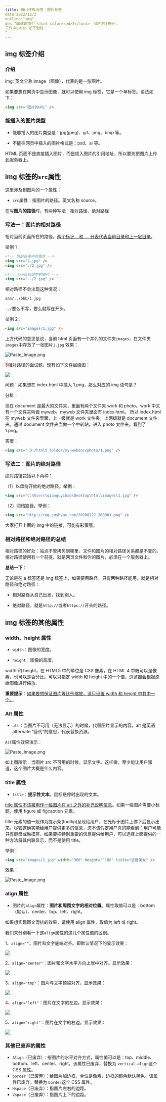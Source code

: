 ```yaml
---
title: 06-HTML标签：图片标签
date:2022/12/2
outline:"img"
des:"面试题加个`<font color=red>$</font>` 红色的$符号；
工作中小tip 加下划线
"
---
```


## img 标签介绍

### 介绍

img: 英文全称 image（图像），代表的是一张图片。

如果要想在网页中显示图像，就可以使用 img 标签，它是一个单标签。语法如下：

```html
<img src="图片的URL" />
```

### 能插入的图片类型

- 能够插入的图片类型是：jpg(jpeg)、gif、png、bmp 等。

- 不能往网页中插入的图片格式是：psd、ai 等。

HTML 页面不是直接插入图片，而是插入图片的引用地址，所以要先把图片上传到服务器上。

## img 标签的`src`属性

这里涉及到图片的一个属性：

- `src`属性：指图片的路径。英文名称 source。

在写**图片的路径**时，有两种写法：相对路径、绝对路径

### 写法一：图片的相对路径

相对当前页面所在的路径。<u>两个标记 `.` 和 `..` 分表代表当前目录和上一层目录</u>。

举例 1：

```html
<!-- 当前目录中的图片 -->
<img src="2.jpg" />
<img src="./2.jpg" />

<!-- 上一级目录中的图片 -->
<img src="../2.jpg" />
```

相对路径不会出现这种情况：

```html
aaa/../bbb/1.jpg
```

`../`要么不写，要么就写在开头。

举例 2：

```html
<img src="images/1.jpg" />
```

上方代码的意思是说，当前 html 页面有一个并列的文件夹`images`，在文件夹`images`中存放了一张图片`1.jpg`
效果：

![Paste_Image.png]( D:/html5_folder/my-webdoc/图床/qgyh/20151001_19.jpg)

<font color=red>$</font>相对路径的面试题。现有如下文件层级图：

![]( D:/html5_folder/my-webdoc/图床/qgyh/20170630_1133.png)

问题：如果想在 index.html 中插入 1.png，那么对应的 img 语句是？

分析：

现在 document 是最大的文件夹，里面有两个文件夹 work 和 photo。work 中又有一个文件夹叫做 myweb。myweb 文件夹里面有 index.html。 所以 index.html 在 myweb 文件夹里面，上一级就是 work 文件夹，上两级就是 document 文件夹。通过 document 文件夹当做一个中转站，进入 photo 文件夹，看到了 1.png。

答案：

```html
<img src=" D:/html5_folder/my-webdoc/photo/1.png" />
```

### 写法二：图片的绝对路径

绝对路径包括以下两种：

（1）以盘符开始的绝对路径。举例：

```html
<img src="C:\Users\qianguyihao\Desktop\html\images\1.jpg" />
```

（2）网络路径。举例：

```html
<img src="http://img.smyhvae.com/20200122_200901.png" />
```

大家打开上面的 img 中的链接，可能有彩蛋哦。

### 相对路径和绝对路径的总结

相对路径的好处：站点不管拷贝到哪里，文件和图片的相对路径关系都是不变的。相对路径使用有一个前提，就是网页文件和你的图片，必须在一个服务器上。

**总结一下**：

无论是在 a 标签还是 img 标签上，如果要用路径。只有两种路径能用，就是相对路径和绝对路径：

- 相对路径从自己出发，找到别人。

- 绝对路径，就是`http://`或者`https://`开头的路径。

## img 标签的其他属性

### width、height 属性

- `width`：图像的宽度。

- `height`：图像的高度。

width 和 height，在 HTML5 中的单位是 CSS 像素，在 HTML 4 中既可以是像素，也可以是百分比。可以只指定 width 和 height 中的一个值，浏览器会根据原始图像进行缩放。

**重要提示**：<u>如果要想保证图片等比例缩放，请只设置 width 和 height 中其中一个。</u>

### Alt 属性

- `alt`：当图片不可用（无法显示）的时候，代替图片显示的内容。alt 是英语 alternate “替代”的意思，代表替换资源。

`Alt`属性效果演示：

![Paste_Image.png]( D:/html5_folder/my-webdoc/图床/qgyh/2015-10-01-cnblogs_html_21.png)

如上图所示：当图片 src 不可用的时候，显示文字。这样做，至少能让用户知道，这个图片大概是什么内容。

### title 属性

- `title`：**提示性文本**。鼠标悬停时出现的文本。

<u>title 属性不该被用作一幅图片在 alt 之外的补充说明信息</u>。如果一幅图片需要小标题，使用 figure 或 figcaption 元素。

title 元素的值一般作为提示条(tooltip)呈现给用户，在光标于图片上停下后显示出来。尽管这确实能给用户提供更多的信息，您不该假定用户真的能看到：用户可能只有键盘或触摸屏。如果要把特别重要的信息提供给用户，可以选择上面提供的一种方法将其内联显示，而不是使用 title。

举例：

```html
<img src="images/1.jpg" width="300" height="`188" title="这是美女" />
```

效果：

![Paste_Image.png]( D:/html5_folder/my-webdoc/图床/qgyh/2015-10-01-cnblogs_html_20.png)

### align 属性

- 图片的`align`属性：**图片和周围文字的相对位置**。属性取值可以是：bottom（默认）、center、top、left、right。

如果想实现图文混排的效果，请使用 align 属性，取值为 left 或 right。

我们来分别看一下这`align`属性的这几个属性值的区别。

1、`align=""`，图片和文字底端对齐。即默认情况下的显示效果：

![]( D:/html5_folder/my-webdoc/图床/qgyh/2015-10-02-cnblogs_html_19.png)

2、`align="center"`：图片和文字水平方向上居中对齐。显示效果：

![]( D:/html5_folder/my-webdoc/图床/qgyh/2015-10-02-cnblogs_html_21.png)

3、`align="top"`：图片与文字顶端对齐。显示效果：

![]( D:/html5_folder/my-webdoc/图床/qgyh/2015-10-02-cnblogs_html_22.png)

4、`align="left"`：图片在文字的左边。显示效果：

![]( D:/html5_folder/my-webdoc/图床/qgyh/2015-10-02-cnblogs_html_23.png)

5、`align="right"`：图片在文字的右边。显示效果：

![]( D:/html5_folder/my-webdoc/图床/qgyh/2015-10-02-cnblogs_html_24.png)

### 其他已废弃的属性

- `Align`（已废弃）：指图片的水平对齐方式，属性值可以是：top、middle、bottom、left、center、right。该属性已废弃，替换为 `vertical-align`这个 CSS 属性。
- `border`（已废弃）：给图片加边框，单位是像素，边框的颜色默认黑色。该属性已废弃，替换为 `border`这个 CSS 属性。
- `Hspace`（已废弃）：指图片左右的边距。
- `Vspace`（已废弃）：指图片上下的边距。

